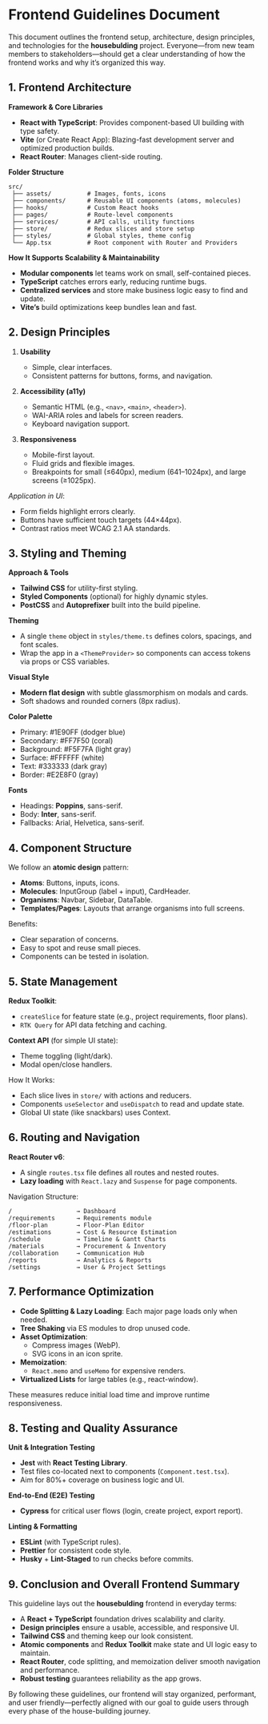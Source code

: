 # Frontend Guidelines Document

This document outlines the frontend setup, architecture, design principles, and technologies for the **housebulding** project. Everyone—from new team members to stakeholders—should get a clear understanding of how the frontend works and why it’s organized this way.

## 1. Frontend Architecture

**Framework & Core Libraries**
- **React with TypeScript**: Provides component-based UI building with type safety.
- **Vite** (or Create React App): Blazing-fast development server and optimized production builds.
- **React Router**: Manages client-side routing.

**Folder Structure**
```
src/
 ├── assets/          # Images, fonts, icons
 ├── components/      # Reusable UI components (atoms, molecules)
 ├── hooks/           # Custom React hooks
 ├── pages/           # Route-level components
 ├── services/        # API calls, utility functions
 ├── store/           # Redux slices and store setup
 ├── styles/          # Global styles, theme config
 └── App.tsx          # Root component with Router and Providers
```

**How It Supports Scalability & Maintainability**
- **Modular components** let teams work on small, self-contained pieces.
- **TypeScript** catches errors early, reducing runtime bugs.
- **Centralized services** and store make business logic easy to find and update.
- **Vite’s** build optimizations keep bundles lean and fast.

## 2. Design Principles

1. **Usability**
   - Simple, clear interfaces.
   - Consistent patterns for buttons, forms, and navigation.

2. **Accessibility (a11y)**
   - Semantic HTML (e.g., `<nav>`, `<main>`, `<header>`).
   - WAI-ARIA roles and labels for screen readers.
   - Keyboard navigation support.

3. **Responsiveness**
   - Mobile-first layout.
   - Fluid grids and flexible images.
   - Breakpoints for small (≤640px), medium (641–1024px), and large screens (≥1025px).

*Application in UI*:
- Form fields highlight errors clearly.
- Buttons have sufficient touch targets (44×44px).
- Contrast ratios meet WCAG 2.1 AA standards.

## 3. Styling and Theming

**Approach & Tools**
- **Tailwind CSS** for utility-first styling.
- **Styled Components** (optional) for highly dynamic styles.
- **PostCSS** and **Autoprefixer** built into the build pipeline.

**Theming**
- A single `theme` object in `styles/theme.ts` defines colors, spacings, and font scales.
- Wrap the app in a `<ThemeProvider>` so components can access tokens via props or CSS variables.

**Visual Style**
- **Modern flat design** with subtle glassmorphism on modals and cards.
- Soft shadows and rounded corners (8px radius).

**Color Palette**
- Primary: #1E90FF (dodger blue)
- Secondary: #FF7F50 (coral)
- Background: #F5F7FA (light gray)
- Surface: #FFFFFF (white)
- Text: #333333 (dark gray)
- Border: #E2E8F0 (gray)

**Fonts**
- Headings: **Poppins**, sans-serif.
- Body: **Inter**, sans-serif.
- Fallbacks: Arial, Helvetica, sans-serif.

## 4. Component Structure

We follow an **atomic design** pattern:
- **Atoms**: Buttons, inputs, icons.
- **Molecules**: InputGroup (label + input), CardHeader.
- **Organisms**: Navbar, Sidebar, DataTable.
- **Templates/Pages**: Layouts that arrange organisms into full screens.

Benefits:
- Clear separation of concerns.
- Easy to spot and reuse small pieces.
- Components can be tested in isolation.

## 5. State Management

**Redux Toolkit**:
- `createSlice` for feature state (e.g., project requirements, floor plans).
- `RTK Query` for API data fetching and caching.

**Context API** (for simple UI state):
- Theme toggling (light/dark).
- Modal open/close handlers.

How It Works:
- Each slice lives in `store/` with actions and reducers.
- Components `useSelector` and `useDispatch` to read and update state.
- Global UI state (like snackbars) uses Context.

## 6. Routing and Navigation

**React Router v6**:
- A single `routes.tsx` file defines all routes and nested routes.
- **Lazy loading** with `React.lazy` and `Suspense` for page components.

Navigation Structure:
```
/                  → Dashboard
/requirements      → Requirements module
/floor-plan        → Floor-Plan Editor
/estimations       → Cost & Resource Estimation
/schedule          → Timeline & Gantt Charts
/materials         → Procurement & Inventory
/collaboration     → Communication Hub
/reports           → Analytics & Reports
/settings          → User & Project Settings
```

## 7. Performance Optimization

- **Code Splitting & Lazy Loading**: Each major page loads only when needed.
- **Tree Shaking** via ES modules to drop unused code.
- **Asset Optimization**:
  - Compress images (WebP).
  - SVG icons in an icon sprite.
- **Memoization**:
  - `React.memo` and `useMemo` for expensive renders.
- **Virtualized Lists** for large tables (e.g., react-window).

These measures reduce initial load time and improve runtime responsiveness.

## 8. Testing and Quality Assurance

**Unit & Integration Testing**
- **Jest** with **React Testing Library**.
- Test files co-located next to components (`Component.test.tsx`).
- Aim for 80%+ coverage on business logic and UI.

**End-to-End (E2E) Testing**
- **Cypress** for critical user flows (login, create project, export report).

**Linting & Formatting**
- **ESLint** (with TypeScript rules).
- **Prettier** for consistent code style.
- **Husky** + **Lint-Staged** to run checks before commits.

## 9. Conclusion and Overall Frontend Summary

This guideline lays out the **housebulding** frontend in everyday terms:
- A **React + TypeScript** foundation drives scalability and clarity.
- **Design principles** ensure a usable, accessible, and responsive UI.
- **Tailwind CSS** and theming keep our look consistent.
- **Atomic components** and **Redux Toolkit** make state and UI logic easy to maintain.
- **React Router**, code splitting, and memoization deliver smooth navigation and performance.
- **Robust testing** guarantees reliability as the app grows.

By following these guidelines, our frontend will stay organized, performant, and user friendly—perfectly aligned with our goal to guide users through every phase of the house-building journey.